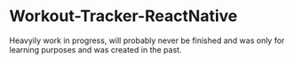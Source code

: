 # Workout-Tracker-ReactNative
Heavyily work in progress, will probably never be finished and was only for learning purposes and was created in the past.
